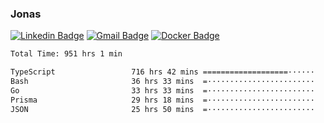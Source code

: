 ### Jonas
[![Linkedin Badge](https://img.shields.io/badge/-Jonas%20Neto-9933F7?style=flat-square&logo=Linkedin&logoColor=white&link=https://www.linkedin.com/in/jonas-nogueira-neto/)](https://www.linkedin.com/in/jonas-nogueira-neto/)
[![Gmail Badge](https://img.shields.io/badge/-nogueiraneto.jonas@gmail.com-9933F7?style=flat-square&logo=Gmail&logoColor=white&link=mailto:nogueiraneto.jonas@gmail.com)](mailto:nogueiraneto.jonas@gmail.com)
[![Docker Badge](https://img.shields.io/badge/-DockerHub-9933F7?style=flat-square&logo=Docker&logoColor=white&link=https://hub.docker.com/u/jonasssneto)](https://hub.docker.com/u/jonasssneto)


<!--START_SECTION:waka-->

```txt
Total Time: 951 hrs 1 min

TypeScript                 716 hrs 42 mins ===================······   74.70 %
Bash                       36 hrs 33 mins  =························   03.81 %
Go                         33 hrs 33 mins  =························   03.50 %
Prisma                     29 hrs 18 mins  =························   03.06 %
JSON                       25 hrs 50 mins  =························   02.69 %
```

<!--END_SECTION:waka-->
###

